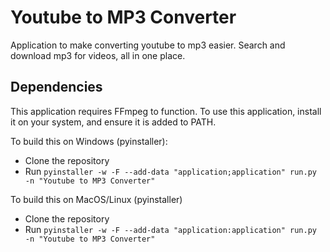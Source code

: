 # Youtube to MP3 Converter
Application to make converting youtube to mp3 easier. Search and download mp3 for videos, all in one place.

## Dependencies
This application requires FFmpeg to function. To use this application, install it on your system, and ensure it is added to PATH.

To build this on Windows (pyinstaller):
* Clone the repository
* Run `pyinstaller -w -F --add-data "application;application" run.py -n "Youtube to MP3 Converter"`

To build this on MacOS/Linux (pyinstaller)
* Clone the repository
* Run `pyinstaller -w -F --add-data "application:application" run.py -n "Youtube to MP3 Converter"`
